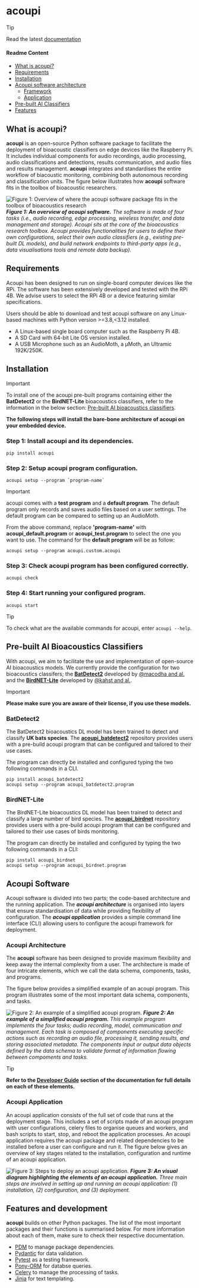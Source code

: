# acoupi

> [!TIP]
> Read the latest [documentation](https://acoupi.github.io/acoupi/)

#### Readme Content
- [What is acoupi?](#what-is-acoupi)
- [Requirements](#requirements)
- [Installation](#installation)
- [Acoupi software architecture](#acoupi-software-architecture)
    - [Framework](#acoupi-framework)
    - [Application](#acoupi-application)
- [Pre-built AI Classifiers](#pre-built-ai-bioacoustics-classifiers)
- [Features](#features)

## What is acoupi? 
**acoupi** is an open-source Python software package to facilitate the deployment of bioacoustic classifiers on edge devices like the Raspberry Pi. It includes individual components for audio recordings, audio processing, audio classifications and detections, results communication, and audio files and results management. **acoupi** integrates and standardises the entire workflow of biacoustic monitoring, combining both autonomous recording and classification units. The figure below illustrates how **acoupi** software fits in the toolbox of bioacoustic researchers. 

![Figure 1: Overview of where the acoupi software package fits in the toolbox of bioacoustics research](/docs/img/acoupi_software_overview.jpeg)
***Figure 1: An overview of acoupi software.** The software is made of four tasks (i.e., audio recording, edge processing, wireless transfer, and data management and storage). Acoupi sits at the core of the bioacoustics research toolbox. Acoupi provides functionalities for users to define their own configurations, select their own audio classifiers (e.g., existing pre-built DL models), and build network endpoints to third-party apps (e.g., data visualisations tools and remote data backup).*

## Requirements
Acoupi has been designed to run on single-board computer devices like the RPi. The software has been extensively developed and tested with the RPi 4B. We advise users to select the RPi 4B or a device featuring similar specifications. 

Users should be able to download and test acoupi software on any Linux-based machines with Python version >=3.8,<3.12 installed. 

- A Linux-based single board computer such as the Raspberry Pi 4B. 
- A SD Card with 64-bit Lite OS version installed.
- A USB Microphone such as an AudioMoth, a µMoth, an Ultramic 192K/250K.

## Installation
> [!IMPORTANT]
> To install one of the acoupi pre-built programs containing either the **BatDetect2** or the **BirdNET-Lite** bioacoustics classifiers, refer to the information in the below section: [Pre-built AI bioacoustics classifiers](#pre-built-ai-bioacoustics-classifiers).

**The following steps will install the bare-bone architecture of acoupi on your embedded device.** 

### Step 1: Install acoupi and its dependencies.
```
pip install acoupi
```
### Step 2: Setup acoupi program configuration. 
```
acoupi setup --program `program-name`
```

> [!IMPORTANT]
> acoupi comes with a **test program** and a **default program**. The default program only records and saves audio files based on a user settings. The default program can be compared to setting up an AudioMoth. 

From the above command, replace **'program-name'** with **acoupi_default.program** or **acoupi_test.program** to select the one you want to use. The command for the **default program** will be as follow:
```
acoupi setup --program acoupi.custom.acoupi
```
 ### Step 3: Check acoupi program has been configured correctly.
```
acoupi check
```
 ### Step 4: Start running your configured program.
```
acoupi start
```

> [!TIP]
> To check what are the available commands for acoupi, enter `acoupi --help`.

## Pre-built AI Bioacoustics Classifiers

With acoupi, we aim to facilitate the use and implementation of open-source AI bioacoustics models. We currently provide the configuration for two bioacoustics classifers; the [**BatDetect2**](https://github.com/macaodha/batdetect2) developed by [@macodha and al.](https://doi.org/10.1101/2022.12.14.520490) and the [**BirdNET-Lite**](https://github.com/kahst/BirdNET-Lite) developed by [@kahst and al.](https://github.com/kahst).

> [!IMPORTANT]
> **Please make sure you are aware of their license, if you use these models.**

### BatDetect2

The BatDetect2 bioacoustics DL model has been trained to detect and classify **UK bats species**. The [**acoupi_batdetect2**](https://github.com/acoupi/acoupi_batdetect2) repository provides users with a pre-build acoupi program that can be configured and tailored to their use cases. 

The program can directly be installed and configured typing the two following commands in a CLI.
```
pip install acoupi_batdetect2
acoupi setup --program acoupi_batdetect2.program
```

### BirdNET-Lite

The BirdNET-Lite bioacoustics DL model has been trained to detect and classify a large number of bird species. The [**acoupi_birdnet**](https://github.com/acoupi/acoupi_birdnet) repository provides users with a pre-build acoupi program that can be configured and tailored to their use cases of birds monitoring. 

The program can directly be installed and configured by typing the two following commands in a CLI: 
```
pip install acoupi_birdnet
acoupi setup --program acoupi_birdnet.program
```

## Acoupi Software

Acoupi software is divided into two parts; the code-based architecture and the running application. The ***acoupi architecture*** is organised into layers that ensure standardisation of data while providing flexibility of configuration. The ***acoupi application*** provides a simple
command line interface (CLI) allowing users to configure the acoupi framework for deployment. 

### Acoupi Architecture
The **acoupi** software has been designed to provide maximum flexibility and keep away the internal complexity from a user. The architecture is made of four intricate elements, which we call the data schema, components, tasks, and programs. 

The figure below provides a simplified example of an acoupi program. This program illustrates some of the most important data schema, components, and tasks.

![Figure 2: An example of a simplified acoupi program.](/docs/img/acoupi_program_simplified.png)
***Figure 2: An example of a simplified acoupi program.** This example program implements the four tasks; audio recording, model, communication and management. Each task is composed of components executing specific actions such as recording an audio file, processing it, sending results, and storing associated metadata. The components input or output data objects defined by the data schema to validate format of information flowing between compoments and tasks.*

> [!TIP]
> **Refer to the [**Developer Guide**](docs/developer_guide/index.md) section of the documentation for full details on each of these elements.**

### Acoupi Application
An acoupi application consists of the full set of code that runs at the deployment stage. This includes a set of scripts made of an acoupi program with user configurations, celery files to organise queues and workers, and bash scripts to start, stop, and reboot the application processes. An acoupi application requires the acoupi package and related dependencies to be installed before a user can configure and run it. The figure below gives an overview of key stages related to the installation, configuration and runtime of an acoupi application.

![Figure 3: Steps to deploy an acoupi application.](/docs/img/acoupi_installation_steps.png)
***Figure 3: An visual diagram highlighting the elements of an acoupi application.** Three main steps are involved in setting up and running an acoupi application: (1) installation, (2) configuration, and (3) deployment.*

## Features and development
**acoupi** builds on other Python packages. The list of the most important packages and their functions is summarised below. For more information about each of them, make sure to check their respective documentation. 
- [PDM](https://pdm-project.org/2.10/) to manage package dependencies. 
- [Pydantic](https://docs.pydantic.dev/dev/) for data validation. 
- [Pytest](https://docs.pytest.org/en/7.4.x/) as a testing framework.
- [Pony-ORM](https://ponyorm.org/) for databse queries. 
- [Celery](https://docs.celeryq.dev/en/stable/getting-started/introduction.html) to manage the processing of tasks. 
- [Jinja](#jinja) for text templating. 
